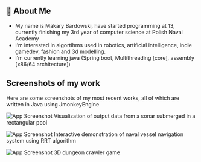 ## 🤖 About Me
- My name is Makary Bardowski, have started programming at 13,
currently finishing my 3rd year of computer science at Polish Naval Academy
- I’m interested in algortihms used in robotics, artificial intelligence, indie gamedev, fashion and 3d modelling.
- I’m currently learning java (Spring boot, Multithreading [core], assembly [x86/64 architecture])

## Screenshots of my work
Here are some screenshots of my most recent works, all of which are written in Java using JmonkeyEngine

![App Screenshot](https://i.imgur.com/QrmY9Ca.png)
Visualization of output data from a sonar submerged in a rectangular pool

![App Screenshot](https://i.imgur.com/kpDfeUe.png)
Interactive demonstration of naval vessel navigation system using RRT algorithm 

![App Screenshot](https://i.imgur.com/dPIHmyr.png)
3D dungeon crawler game


<!---
MakaryBardowski/MakaryBardowski is a ✨ special ✨ repository because its `README.md` (this file) appears on your GitHub profile.
You can click the Preview link to take a look at your changes.
--->
